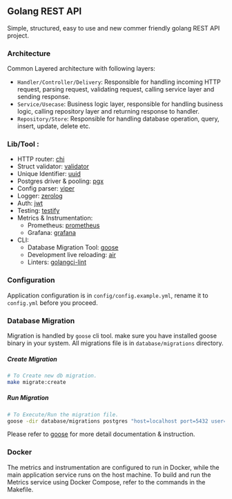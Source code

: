## Golang REST API
Simple, structured, easy to use and new commer friendly golang REST API project.

### Architecture
Common Layered architecture with following layers:
- `Handler/Controller/Delivery`: Responsible for handling incoming HTTP request, parsing request, validating request, calling service layer and sending response.
- `Service/Usecase`: Business logic layer, responsible for handling business logic, calling repository layer and returning response to handler.
- `Repository/Store`: Responsible for handling database operation, query, insert, update, delete etc.

### Lib/Tool :
- HTTP router: [chi](https://github.com/go-chi/chi)
- Struct validator: [validator](https://github.com/go-playground/validator)
- Unique Identifier: [uuid](https://github.com/google/uuid)
- Postgres driver & pooling: [pgx](https://github.com/jackc/pgx)
- Config parser: [viper](https://github.com/spf13/viper)
- Logger: [zerolog](https://github.com/rs/zerolog) 
- Auth: [jwt](https://github.com/golang-jwt/jwt)
- Testing: [testify](https://github.com/stretchr/testify)
- Metrics & Instrumentation:
    - Prometheus: [prometheus](https://github.com/prometheus/client_golang)
    - Grafana: [grafana](https://grafana.com)
- CLI:
    - Database Migration Tool: [goose](https://github.com/pressly/goose)
    - Development live reloading: [air](https://github.com/cosmtrek/air)
    - Linters: [golangci-lint](https://github.com/golangci/golangci-lint)


### Configuration
Application configuration is in `config/config.example.yml`, rename it to `config.yml` before you proceed.

### Database Migration
Migration is handled by `goose` cli tool. make sure you have installed goose binary in your system. All migrations file is in `database/migrations` directory. 
##### Create Migration
```bash
# To Create new db migration.
make migrate:create
```
##### Run Migration
```bash
# To Execute/Run the migration file.
goose -dir database/migrations postgres "host=localhost port=5432 user=<your_username> password=<your_password> dbname=<your_db_name> sslmode=disable" up
```
Please refer to [goose](https://github.com/pressly/goose) for more detail documentation & instruction.


### Docker
The metrics and instrumentation are configured to run in Docker, while the main application service runs on the host machine.
To build and run the Metrics service using Docker Compose, refer to the commands in the Makefile.
